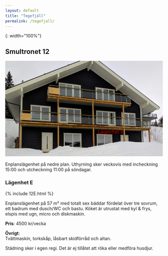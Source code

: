 ```yaml
---
layout: default
title: "Tegefjäll"
permalink: /tegefjall/
---
```


[Fasadbild 12]: /assets/images/tegefjall/fasadbild.png "Fasadbild 12"
{: width="100%"}
## Smultronet 12

![Fasadbild 12]

Enplanslägenhet på nedre plan. Uthyrning sker veckovis med incheckning 15:00 och
utcheckning 11:00 på söndagar.

### Lägenhet E
{% include 12E.html %}

Enplanslägenhet på 57 m² med totalt sex bäddar fördelat över tre sovrum, ett
badrum med dusch/WC och bastu. Köket är utrustat med kyl & frys, elspis med
ugn, micro och diskmaskin.

**Pris**: 4500 kr/vecka

**Övrigt**:  
Tvättmaskin, torkskåp, låsbart skidförråd och altan.

Städning sker i egen regi. Det är ej tillåtet att röka eller medföra husdjur.
